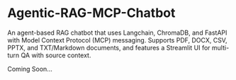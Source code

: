 # Agentic-RAG-MCP-Chatbot
An agent-based RAG chatbot that uses Langchain, ChromaDB, and FastAPI with Model Context Protocol (MCP) messaging. Supports PDF, DOCX, CSV, PPTX, and TXT/Markdown documents, and features a Streamlit UI for multi-turn QA with source context.


Coming Soon...
